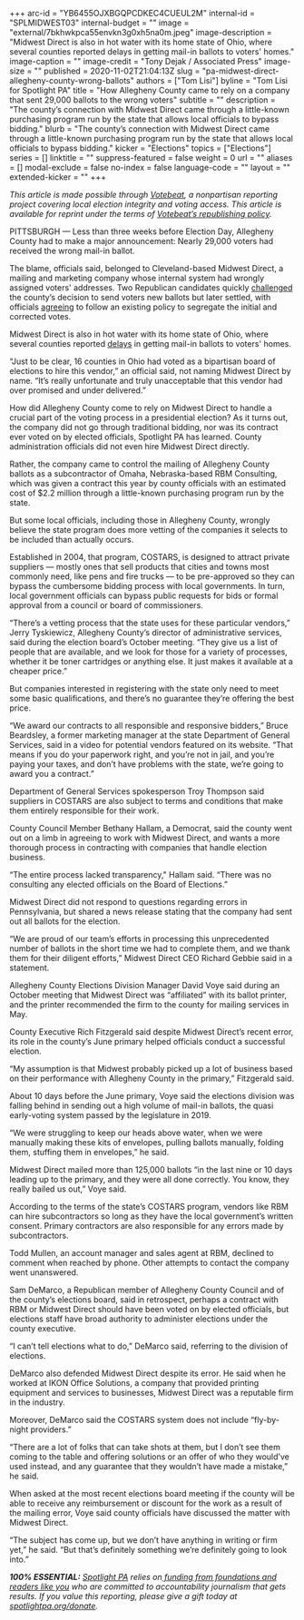 +++
arc-id = "YB6455OJXBGQPCDKEC4CUEUL2M"
internal-id = "SPLMIDWEST03"
internal-budget = ""
image = "external/7bkhwkpca55envkn3g0xh5na0m.jpeg"
image-description = "Midwest Direct is also in hot water with its home state of Ohio, where several counties reported delays in getting mail-in ballots to voters' homes."
image-caption = ""
image-credit = "Tony Dejak / Associated Press"
image-size = ""
published = 2020-11-02T21:04:13Z
slug = "pa-midwest-direct-allegheny-county-wrong-ballots"
authors = ["Tom Lisi"]
byline = "Tom Lisi for Spotlight PA"
title = "How Allegheny County came to rely on a company that sent 29,000 ballots to the wrong voters"
subtitle = ""
description = "The county’s connection with Midwest Direct came through a little-known purchasing program run by the state that allows local officials to bypass bidding."
blurb = "The county’s connection with Midwest Direct came through a little-known purchasing program run by the state that allows local officials to bypass bidding."
kicker = "Elections"
topics = ["Elections"]
series = []
linktitle = ""
suppress-featured = false
weight = 0
url = ""
aliases = []
modal-exclude = false
no-index = false
language-code = ""
layout = ""
extended-kicker = ""
+++

<i>This article is made possible through </i><a href="http://votebeat.org/"><i>Votebeat</i></a><i>, a nonpartisan reporting project covering local election integrity and voting access. This article is available for reprint under the terms of </i><a href="https://votebeat.org/republishing/"><i>Votebeat’s republishing policy</i></a><i>.</i>

PITTSBURGH — Less than three weeks before Election Day, Allegheny County had to make a major announcement: Nearly 29,000 voters had received the wrong mail-in ballot.

The blame, officials said, belonged to Cleveland-based Midwest Direct, a mailing and marketing company whose internal system had wrongly assigned voters' addresses. Two Republican candidates quickly <a href="https://www.wesa.fm/post/parnell-claims-victory-lawsuit-county-officials-call-waste-time" target=_blank>challenged</a> the county’s decision to send voters new ballots but later settled, with officials <a href="https://www.post-gazette.com/news/politics-local/2020/10/25/Allegheny-County-Board-of-Elections-Sean-Parnell-Luke-Negron-election-lawsuit/stories/202010250210">agreeing</a> to follow an existing policy to segregate the initial and corrected votes.

Midwest Direct is also in hot water with its home state of Ohio, where several counties reported <a href="https://www.cleveland.com/election/2020/10/thousands-of-ohio-voters-still-awaiting-absentee-ballots-due-to-delays-with-cleveland-based-printer.html" target=_blank>delays</a> in getting mail-in ballots to voters' homes.

“Just to be clear, 16 counties in Ohio had voted as a bipartisan board of elections to hire this vendor,” an official said, not naming Midwest Direct by name. “It’s really unfortunate and truly unacceptable that this vendor had over promised and under delivered.”

How did Allegheny County come to rely on Midwest Direct to handle a crucial part of the voting process in a presidential election? As it turns out, the company did not go through traditional bidding, nor was its contract ever voted on by elected officials, Spotlight PA has learned. County administration officials did not even hire Midwest Direct directly.

<script src="https://www.spotlightpa.org/embed.js" async></script><div data-spl-embed-version="1" data-spl-src="https://www.spotlightpa.org/embeds/newsletter/"></div>

Rather, the company came to control the mailing of Allegheny County ballots as a subcontractor of Omaha, Nebraska-based RBM Consulting, which was given a contract this year by county officials with an estimated cost of $2.2 million through a little-known purchasing program run by the state.

But some local officials, including those in Allegheny County, wrongly believe the state program does more vetting of the companies it selects to be included than actually occurs.

Established in 2004, that program, COSTARS, is designed to attract private suppliers — mostly ones that sell products that cities and towns most commonly need, like pens and fire trucks — to be pre-approved so they can bypass the cumbersome bidding process with local governments. In turn, local government officials can bypass public requests for bids or formal approval from a council or board of commissioners.

“There’s a vetting process that the state uses for these particular vendors,” Jerry Tyskiewicz, Allegheny County’s director of administrative services, said during the election board’s October meeting. “They give us a list of people that are available, and we look for those for a variety of processes, whether it be toner cartridges or anything else. It just makes it available at a cheaper price.”

But companies interested in registering with the state only need to meet some basic qualifications, and there’s no guarantee they’re offering the best price.

“We award our contracts to all responsible and responsive bidders,” Bruce Beardsley, a former marketing manager at the state Department of General Services, said in a video for potential vendors featured on its website. “That means if you do your paperwork right, and you’re not in jail, and you’re paying your taxes, and don’t have problems with the state, we’re going to award you a contract.”

Department of General Services spokesperson Troy Thompson said suppliers in COSTARS are also subject to terms and conditions that make them entirely responsible for their work.

County Council Member Bethany Hallam, a Democrat, said the county went out on a limb in agreeing to work with Midwest Direct, and wants a more thorough process in contracting with companies that handle election business.

“The entire process lacked transparency," Hallam said. “There was no consulting any elected officials on the Board of Elections.”

Midwest Direct did not respond to questions regarding errors in Pennsylvania, but shared a news release stating that the company had sent out all ballots for the election.

<script src="https://www.spotlightpa.org/embed.js" async></script><div data-spl-embed-version="1" data-spl-src="https://www.spotlightpa.org/embeds/donate/?teaser_text=Spotlight%20PA%20provides%20essential%2C%20public-service%20journalism%20about%20Pennsylvania%20thank%20to%20readers%20like%20you.%20For%20a%20limited%20time%2C%20become%20a%20member%20and%20your%20contribution%20will%20be%20TRIPLED.&cta_text=YES%2C%20TRIPLE%20MY%20GIFT&eyebrow_text=BECOME%20A%20MEMBER"></div>

“We are proud of our team’s efforts in processing this unprecedented number of ballots in the short time we had to complete them, and we thank them for their diligent efforts,” Midwest Direct CEO Richard Gebbie said in a statement.

Allegheny County Elections Division Manager David Voye said during an October meeting that Midwest Direct was “affiliated” with its ballot printer, and the printer recommended the firm to the county for mailing services in May.

County Executive Rich Fitzgerald said despite Midwest Direct’s recent error, its role in the county’s June primary helped officials conduct a successful election.

“My assumption is that Midwest probably picked up a lot of business based on their performance with Allegheny County in the primary,” Fitzgerald said.

About 10 days before the June primary, Voye said the elections division was falling behind in sending out a high volume of mail-in ballots, the quasi early-voting system passed by the legislature in 2019.

“We were struggling to keep our heads above water, when we were manually making these kits of envelopes, pulling ballots manually, folding them, stuffing them in envelopes,” he said.

Midwest Direct mailed more than 125,000 ballots “in the last nine or 10 days leading up to the primary, and they were all done correctly. You know, they really bailed us out,” Voye said.

According to the terms of the state’s COSTARS program, vendors like RBM can hire subcontractors so long as they have the local government’s written consent. Primary contractors are also responsible for any errors made by subcontractors.

Todd Mullen, an account manager and sales agent at RBM, declined to comment when reached by phone. Other attempts to contact the company went unanswered.

Sam DeMarco, a Republican member of Allegheny County Council and of the county’s elections board, said in retrospect, perhaps a contract with RBM or Midwest Direct should have been voted on by elected officials, but elections staff have broad authority to administer elections under the county executive.

“I can’t tell elections what to do,” DeMarco said, referring to the division of elections.

DeMarco also defended Midwest Direct despite its error. He said when he worked at IKON Office Solutions, a company that provided printing equipment and services to businesses, Midwest Direct was a reputable firm in the industry.

Moreover, DeMarco said the COSTARS system does not include “fly-by-night providers.”

“There are a lot of folks that can take shots at them, but I don’t see them coming to the table and offering solutions or an offer of who they would’ve used instead, and any guarantee that they wouldn’t have made a mistake,” he said.

When asked at the most recent elections board meeting if the county will be able to receive any reimbursement or discount for the work as a result of the mailing error, Voye said county officials have discussed the matter with Midwest Direct.

“The subject has come up, but we don’t have anything in writing or firm yet,” he said. “But that’s definitely something we’re definitely going to look into.”

<i><b>100% ESSENTIAL:</b></i><i> </i><a href="https://www.spotlightpa.org/"><i>Spotlight PA</i></a><i> relies on</i><a href="https://www.spotlightpa.org/support"><i> funding from foundations and readers like you</i></a><i> who are committed to accountability journalism that gets results. If you value this reporting, please give a gift today at </i><a href="http://spotlightpa.org/donate"><i>spotlightpa.org/donate</i></a><i>.</i>

<script src="https://www.spotlightpa.org/embed.js" async></script><div data-spl-embed-version="1" data-spl-src="https://www.spotlightpa.org/embeds/tips/?tip_text=Are%20you%20a%20Pennsylvania%20resident%20with%20a%20voting%20or%20election%20question%3F%20Send%20it%20to%20Spotlight%20PA%20and%20we'll%20do%20our%20best%20to%20answer%20it.&flag_text=election%202020"></div>
